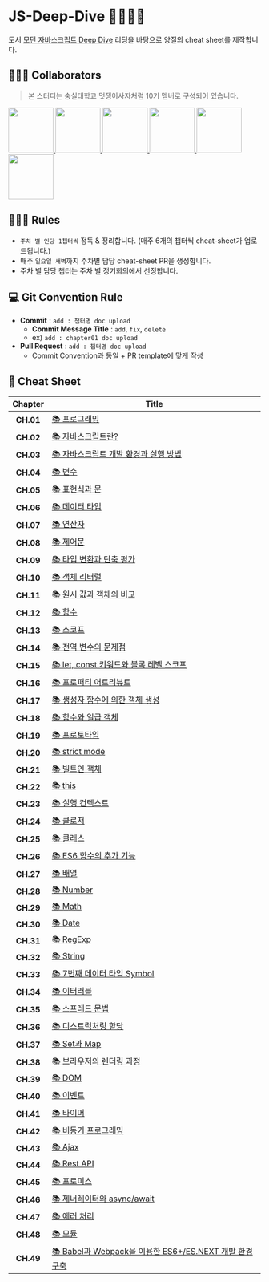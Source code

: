 # JS-Deep-Dive 🦁🏊🏻‍♀️
도서 [모던 자바스크립트 Deep Dive](http://www.yes24.com/Product/Goods/92742567) 리딩을 바탕으로 양질의 cheat sheet를 제작합니다.    

## 🏄🏻‍♂️ Collaborators
> 본 스터디는 숭실대학교 멋쟁이사자처럼 10기 멤버로 구성되어 있습니다.
<p>
<a href="https://github.com/Sang-minKIM">
    <img src="https://github.com/Sang-minKIM.png" width="90">
</a>
<a href="https://github.com/seocylucky">
    <img src="https://github.com/seocylucky.png" width="90">
</a>
<a href="https://github.com/yoo-jimin127">
    <img src="https://github.com/yoo-jimin127.png" width="90">
</a>
<a href="https://github.com/Jun99uu">
    <img src="https://github.com/Jun99uu.png" width="90">
</a>
<a href="https://github.com/da-in">
    <img src="https://github.com/da-in.png" width="90">
</a>
<a href="https://github.com/HwangSunBeom">
    <img src="https://github.com/HwangSunBeom.png" width="90">
</a>
</p>

## 🏊🏻‍♀️ Rules
- `주차 별 인당 1챕터씩` 정독 & 정리합니다. (매주 6개의 챕터씩 cheat-sheet가 업로드됩니다.)
- 매주 `일요일 새벽`까지 주차별 담당 cheat-sheet PR을 생성합니다.
- 주차 별 담당 챕터는 주차 별 정기회의에서 선정합니다.

## 💻 Git Convention Rule
- **Commit** : `add : 챕터명 doc upload`
    - **Commit Message Title** : `add`, `fix`, `delete`
    - ex) `add : chapter01 doc upload`
- **Pull Request** : `add : 챕터명 doc upload`
    - Commit Convention과 동일 + PR template에 맞게 작성

## 📎 Cheat Sheet
|**Chapter**|**Title**|
|:-:|-|
|**CH.01**|[📚 프로그래밍](https://github.com/likelion-ssu/JS-Deep-Dive/tree/main/JS%20Deep%20Dive%20cheat-sheet/01.%20%ED%94%84%EB%A1%9C%EA%B7%B8%EB%9E%98%EB%B0%8D)|
|**CH.02**|[📚 자바스크립트란?](https://github.com/likelion-ssu/JS-Deep-Dive/tree/main/JS%20Deep%20Dive%20cheat-sheet/02.%20%EC%9E%90%EB%B0%94%EC%8A%A4%ED%81%AC%EB%A6%BD%ED%8A%B8%EB%9E%80%3F)|
|**CH.03**|[📚 자바스크립트 개발 환경과 실행 방법](https://github.com/likelion-ssu/JS-Deep-Dive/tree/main/JS%20Deep%20Dive%20cheat-sheet/03.%20%EC%9E%90%EB%B0%94%EC%8A%A4%ED%81%AC%EB%A6%BD%ED%8A%B8%20%EA%B0%9C%EB%B0%9C%20%ED%99%98%EA%B2%BD%EA%B3%BC%20%EC%8B%A4%ED%96%89%20%EB%B0%A9%EB%B2%95)|
|**CH.04**|[📚 변수](https://github.com/likelion-ssu/JS-Deep-Dive/tree/main/JS%20Deep%20Dive%20cheat-sheet/04.%20%EB%B3%80%EC%88%98)|
|**CH.05**|[📚 표현식과 문](https://github.com/likelion-ssu/JS-Deep-Dive/tree/main/JS%20Deep%20Dive%20cheat-sheet/05.%20%ED%91%9C%ED%98%84%EC%8B%9D%EA%B3%BC%20%EB%AC%B8)|
|**CH.06**|[📚 데이터 타입](https://github.com/likelion-ssu/JS-Deep-Dive/tree/main/JS%20Deep%20Dive%20cheat-sheet/06.%20%EB%8D%B0%EC%9D%B4%ED%84%B0%20%ED%83%80%EC%9E%85)|
|**CH.07**|[📚 연산자](https://github.com/likelion-ssu/JS-Deep-Dive/tree/main/JS%20Deep%20Dive%20cheat-sheet/07.%20%EC%97%B0%EC%82%B0%EC%9E%90)|
|**CH.08**|[📚 제어문](https://github.com/likelion-ssu/JS-Deep-Dive/tree/main/JS%20Deep%20Dive%20cheat-sheet/08.%20%EC%A0%9C%EC%96%B4%EB%AC%B8)|
|**CH.09**|[📚 타입 변환과 단축 평가](https://github.com/likelion-ssu/JS-Deep-Dive/tree/main/JS%20Deep%20Dive%20cheat-sheet/09.%20%ED%83%80%EC%9E%85%20%EB%B3%80%ED%99%98%EA%B3%BC%20%EB%8B%A8%EC%B6%95%20%ED%8F%89%EA%B0%80)|
|**CH.10**|[📚 객체 리터럴](https://github.com/likelion-ssu/JS-Deep-Dive/tree/main/JS%20Deep%20Dive%20cheat-sheet/10.%20%EA%B0%9D%EC%B2%B4%20%EB%A6%AC%ED%84%B0%EB%9F%B4)|
|**CH.11**|[📚 원시 값과 객체의 비교](https://github.com/likelion-ssu/JS-Deep-Dive/tree/main/JS%20Deep%20Dive%20cheat-sheet/11.%20%EC%9B%90%EC%8B%9C%20%EA%B0%92%EA%B3%BC%20%EA%B0%9D%EC%B2%B4%EC%9D%98%20%EB%B9%84%EA%B5%90)|
|**CH.12**|[📚 함수](https://github.com/likelion-ssu/JS-Deep-Dive/tree/main/JS%20Deep%20Dive%20cheat-sheet/12.%20%ED%95%A8%EC%88%98)|
|**CH.13**|[📚 스코프](https://github.com/likelion-ssu/JS-Deep-Dive/tree/main/JS%20Deep%20Dive%20cheat-sheet/13.%20%EC%8A%A4%EC%BD%94%ED%94%84)|
|**CH.14**|[📚 전역 변수의 문제점](https://github.com/likelion-ssu/JS-Deep-Dive/tree/main/JS%20Deep%20Dive%20cheat-sheet/14.%20%EC%A0%84%EC%97%AD%20%EB%B3%80%EC%88%98%EC%9D%98%20%EB%AC%B8%EC%A0%9C%EC%A0%90)|
|**CH.15**|[📚 let, const 키워드와 블록 레벨 스코프](https://github.com/likelion-ssu/JS-Deep-Dive/tree/main/JS%20Deep%20Dive%20cheat-sheet/15.%20let%2C%20const%20%ED%82%A4%EC%9B%8C%EB%93%9C%EC%99%80%20%EB%B8%94%EB%A1%9D%20%EB%A0%88%EB%B2%A8%20%EC%8A%A4%EC%BD%94%ED%94%84)|
|**CH.16**|[📚 프로퍼티 어트리뷰트](https://github.com/likelion-ssu/JS-Deep-Dive/tree/main/JS%20Deep%20Dive%20cheat-sheet/16.%20%ED%94%84%EB%A1%9C%ED%8D%BC%ED%8B%B0%20%EC%96%B4%ED%8A%B8%EB%A6%AC%EB%B7%B0%ED%8A%B8)|
|**CH.17**|[📚 생성자 함수에 의한 객체 생성](https://github.com/likelion-ssu/JS-Deep-Dive/tree/main/JS%20Deep%20Dive%20cheat-sheet/17.%20%EC%83%9D%EC%84%B1%EC%9E%90%20%ED%95%A8%EC%88%98%EC%97%90%20%EC%9D%98%ED%95%9C%20%EA%B0%9D%EC%B2%B4%20%EC%83%9D%EC%84%B1)|
|**CH.18**|[📚 함수와 일급 객체](https://github.com/likelion-ssu/JS-Deep-Dive/tree/main/JS%20Deep%20Dive%20cheat-sheet/18.%20%ED%95%A8%EC%88%98%EC%99%80%20%EC%9D%BC%EA%B8%89%20%EA%B0%9D%EC%B2%B4)|
|**CH.19**|[📚 프로토타입](https://github.com/likelion-ssu/JS-Deep-Dive/tree/main/JS%20Deep%20Dive%20cheat-sheet/19.%20%ED%94%84%EB%A1%9C%ED%86%A0%ED%83%80%EC%9E%85)|
|**CH.20**|[📚 strict mode](https://github.com/likelion-ssu/JS-Deep-Dive/tree/main/JS%20Deep%20Dive%20cheat-sheet/20.%20strict%20mode)|
|**CH.21**|[📚 빌트인 객체](https://github.com/likelion-ssu/JS-Deep-Dive/tree/main/JS%20Deep%20Dive%20cheat-sheet/21.%20%EB%B9%8C%ED%8A%B8%EC%9D%B8%20%EA%B0%9D%EC%B2%B4)|
|**CH.22**|[📚 this](https://github.com/likelion-ssu/JS-Deep-Dive/tree/main/JS%20Deep%20Dive%20cheat-sheet/22.%20this)|
|**CH.23**|[📚 실행 컨텍스트](https://github.com/likelion-ssu/JS-Deep-Dive/tree/main/JS%20Deep%20Dive%20cheat-sheet/23.%20%EC%8B%A4%ED%96%89%20%EC%BB%A8%ED%85%8D%EC%8A%A4%ED%8A%B8)|
|**CH.24**|[📚 클로저](https://github.com/likelion-ssu/JS-Deep-Dive/tree/main/JS%20Deep%20Dive%20cheat-sheet/24.%20%ED%81%B4%EB%A1%9C%EC%A0%80)|
|**CH.25**|[📚 클래스](https://github.com/likelion-ssu/JS-Deep-Dive/tree/main/JS%20Deep%20Dive%20cheat-sheet/25.%20%ED%81%B4%EB%9E%98%EC%8A%A4)|
|**CH.26**|[📚 ES6 함수의 추가 기능](https://github.com/likelion-ssu/JS-Deep-Dive/tree/main/JS%20Deep%20Dive%20cheat-sheet/26.%20ES6%20%ED%95%A8%EC%88%98%EC%9D%98%20%EC%B6%94%EA%B0%80%20%EA%B8%B0%EB%8A%A5)|
|**CH.27**|[📚 배열](https://github.com/likelion-ssu/JS-Deep-Dive/tree/main/JS%20Deep%20Dive%20cheat-sheet/27.%20%EB%B0%B0%EC%97%B4)|
|**CH.28**|[📚 Number](https://github.com/likelion-ssu/JS-Deep-Dive/tree/main/JS%20Deep%20Dive%20cheat-sheet/28.%20Number)|
|**CH.29**|[📚 Math](https://github.com/likelion-ssu/JS-Deep-Dive/tree/main/JS%20Deep%20Dive%20cheat-sheet/29.%20Math)|
|**CH.30**|[📚 Date](https://github.com/likelion-ssu/JS-Deep-Dive/tree/main/JS%20Deep%20Dive%20cheat-sheet/30.%20Date)|
|**CH.31**|[📚 RegExp](https://github.com/likelion-ssu/JS-Deep-Dive/tree/main/JS%20Deep%20Dive%20cheat-sheet/31.%20RegExp)|
|**CH.32**|[📚 String](https://github.com/likelion-ssu/JS-Deep-Dive/tree/main/JS%20Deep%20Dive%20cheat-sheet/32.%20String)|
|**CH.33**|[📚 7번째 데이터 타입 Symbol](https://github.com/likelion-ssu/JS-Deep-Dive/tree/main/JS%20Deep%20Dive%20cheat-sheet/33.%207%EB%B2%88%EC%A7%B8%20%EB%8D%B0%EC%9D%B4%ED%84%B0%20%ED%83%80%EC%9E%85%20Symbol)|
|**CH.34**|[📚 이터러블](https://github.com/likelion-ssu/JS-Deep-Dive/tree/main/JS%20Deep%20Dive%20cheat-sheet/34.%20%EC%9D%B4%ED%84%B0%EB%9F%AC%EB%B8%94)|
|**CH.35**|[📚 스프레드 문법](https://github.com/likelion-ssu/JS-Deep-Dive/tree/main/JS%20Deep%20Dive%20cheat-sheet/35.%20%EC%8A%A4%ED%94%84%EB%A0%88%EB%93%9C%20%EB%AC%B8%EB%B2%95)|
|**CH.36**|[📚 디스트럭처링 할당](https://github.com/likelion-ssu/JS-Deep-Dive/tree/main/JS%20Deep%20Dive%20cheat-sheet/36.%20%EB%94%94%EC%8A%A4%ED%8A%B8%EB%9F%AD%EC%B2%98%EB%A7%81%20%ED%95%A0%EB%8B%B9)|
|**CH.37**|[📚 Set과 Map](https://github.com/likelion-ssu/JS-Deep-Dive/tree/main/JS%20Deep%20Dive%20cheat-sheet/37.%20Set%EA%B3%BC%20Map)|
|**CH.38**|[📚 브라우저의 렌더링 과정](https://github.com/likelion-ssu/JS-Deep-Dive/tree/main/JS%20Deep%20Dive%20cheat-sheet/38.%20%EB%B8%8C%EB%9D%BC%EC%9A%B0%EC%A0%80%EC%9D%98%20%EB%A0%8C%EB%8D%94%EB%A7%81%20%EA%B3%BC%EC%A0%95)|
|**CH.39**|[📚 DOM](https://github.com/likelion-ssu/JS-Deep-Dive/tree/main/JS%20Deep%20Dive%20cheat-sheet/39.%20DOM)|
|**CH.40**|[📚 이벤트](https://github.com/likelion-ssu/JS-Deep-Dive/tree/main/JS%20Deep%20Dive%20cheat-sheet/40.%20%EC%9D%B4%EB%B2%A4%ED%8A%B8)|
|**CH.41**|[📚 타이머](https://github.com/likelion-ssu/JS-Deep-Dive/tree/main/JS%20Deep%20Dive%20cheat-sheet/41.%20%ED%83%80%EC%9D%B4%EB%A8%B8)|
|**CH.42**|[📚 비동기 프로그래밍](https://github.com/likelion-ssu/JS-Deep-Dive/tree/main/JS%20Deep%20Dive%20cheat-sheet/42.%20%EB%B9%84%EB%8F%99%EA%B8%B0%20%ED%94%84%EB%A1%9C%EA%B7%B8%EB%9E%98%EB%B0%8D)|
|**CH.43**|[📚 Ajax](https://github.com/likelion-ssu/JS-Deep-Dive/tree/main/JS%20Deep%20Dive%20cheat-sheet/43.%20Ajax)|
|**CH.44**|[📚 Rest API](https://github.com/likelion-ssu/JS-Deep-Dive/tree/main/JS%20Deep%20Dive%20cheat-sheet/44.%20Rest%20API)|
|**CH.45**|[📚 프로미스](https://github.com/likelion-ssu/JS-Deep-Dive/tree/main/JS%20Deep%20Dive%20cheat-sheet/45.%20%ED%94%84%EB%A1%9C%EB%AF%B8%EC%8A%A4)|
|**CH.46**|[📚 제너레이터와 async/await](https://github.com/likelion-ssu/JS-Deep-Dive/tree/main/JS%20Deep%20Dive%20cheat-sheet/46.%20%EC%A0%9C%EB%84%88%EB%A0%88%EC%9D%B4%ED%84%B0%EC%99%80%20async%26await)|
|**CH.47**|[📚 에러 처리](https://github.com/likelion-ssu/JS-Deep-Dive/tree/main/JS%20Deep%20Dive%20cheat-sheet/47.%20%EC%97%90%EB%9F%AC%20%EC%B2%98%EB%A6%AC)|
|**CH.48**|[📚 모듈](https://github.com/likelion-ssu/JS-Deep-Dive/tree/main/JS%20Deep%20Dive%20cheat-sheet/48.%20%EB%AA%A8%EB%93%88)|
|**CH.49**|[📚 Babel과 Webpack을 이용한 ES6+/ES.NEXT 개발 환경 구축](https://github.com/likelion-ssu/JS-Deep-Dive/tree/main/JS%20Deep%20Dive%20cheat-sheet/49.%20Babel%EA%B3%BC%20Webpack%EC%9D%84%20%EC%9D%B4%EC%9A%A9%ED%95%9C%20ES6%2B%26ES.Next%20%EA%B0%9C%EB%B0%9C%20%ED%99%98%EA%B2%BD%20%EA%B5%AC%EC%B6%95)|
 


